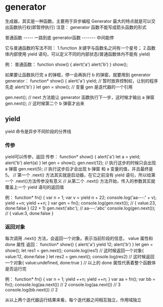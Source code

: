 # generator

生成器，其实是一种函数。主要用于异步编程
Generator 最大的特点就是可以交出函数执行权(即暂停执行)
注意： generator 函数不能写成箭头函数的形式

普通函数 ----- 一路到底
generator函数 ------- 中间能停

它与普通函数的写法不同：
1.function 关键字与函数名之间有一个星号；
2.函数体内部使用 yield 语句，可以定义不同的内部状态(普通函数体内不能有 yield)

例：
普通函数：
function show() {
    alert('a')
    alert('b')
}
show();

如果要让函数执行完 a 的弹框，停一会再执行 b 的弹窗，就要用到 generator
generator：
function* show() {
    alert('a')
    yield;   // 暂时放弃控制权，让别的程序先走
    alert('b')
}
let gen = show(); // 变量 gen 是迭代器的一个引用

gen.next(); // next 方法能让 generator 函数执行下一步，这时候才输出 a 弹窗
gen.next(); // 这时候第二个 b 弹窗才出来

## yield

yield 命令是异步不同阶段的分界线

### 传参

yield可以传参，返回
传参：
function* show() {
    alert('a')
    let a = yield;
    alert('b')
    alert(a)
}
let gen = show();
gen.next(12); // 执行这步的时候只会出现 a 弹窗
gen.next(5);  // 执行这步后才会出现 b 弹窗 和 a 变量的值，并且最终是5。
// 第一个 .next() 方法其实就是启动器，在它之前没有 yield 语句，所以给第一个 .next()方法传参没有意义
// 从第二个 .next() 方法开始，传入的参数其实就覆盖上一个 yield 语句的返回值

例：
function* fn() {
    var n = 1;
    var v = yield n + 22;
    console.log('aa---:' + v);
    yield ++n;
    yield ++n;
}
var gen = fn();
console.log(gen.next()); // { value:23, done:false }  (22 + 1)
gen.next('abc'); // aa---:'abc'
console.log(gen.next()); // { value:3, done:false }

### 返回对象

每次调用 .next() 方法，会返回一个对象。表示当前阶段的信息， value 属性和 done 属性
返回：
function* show() {
    alert('a')
    yield 12;
    alert('b')
}
let gen = show();
let res1 = gen.next();
console.log(res1)  // 这时候返回一个对象{ value:12, done:false }
let res2 = gen.next();
console.log(res2)  // 这时候返回一个对象{ value:undefined, done:true }
// 以上的 done 属性代表着整个函数体是否运行完

例：
function* fn() {
    var n = 1;
    yield ++n;
    yield ++n;
}
var aa = fn();
var bb = fn();
console.log(aa.next()) // 2
console.log(aa.next()) // 3
console.log(bb.next()) // 2

从以上两个迭代器运行结果来看，每个迭代器之间相互独立，作用域独立
